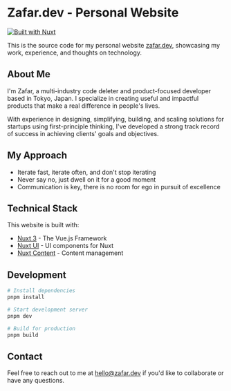 # Zafar.dev - Personal Website

[![Built with Nuxt](https://img.shields.io/badge/Built%20with-Nuxt-00DC82?logo=nuxt&labelColor=020420)](https://nuxt.com)

This is the source code for my personal website [zafar.dev](https://zafar.dev), showcasing my work, experience, and thoughts on technology.

## About Me

I'm Zafar, a multi-industry code deleter and product-focused developer based in Tokyo, Japan. I specialize in creating useful and impactful products that make a real difference in people's lives.

With experience in designing, simplifying, building, and scaling solutions for startups using first-principle thinking, I've developed a strong track record of success in achieving clients' goals and objectives.

## My Approach

- Iterate fast, iterate often, and don't stop iterating
- Never say no, just dwell on it for a good moment
- Communication is key, there is no room for ego in pursuit of excellence

## Technical Stack

This website is built with:

- [Nuxt 3](https://nuxt.com) - The Vue.js Framework
- [Nuxt UI](https://ui.nuxt.com) - UI components for Nuxt
- [Nuxt Content](https://content.nuxt.com) - Content management

## Development

```bash
# Install dependencies
pnpm install

# Start development server
pnpm dev

# Build for production
pnpm build
```

## Contact

Feel free to reach out to me at [hello@zafar.dev](mailto:hello@zafar.dev) if you'd like to collaborate or have any questions.
